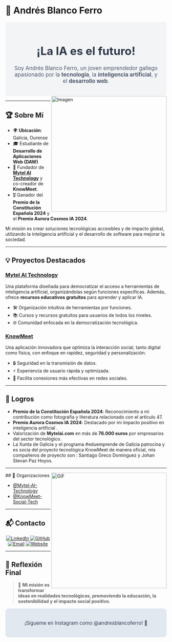 # 🌟 Andrés Blanco Ferro  

<div align="center" style="background-color:#f3f4f6; padding: 20px; border-radius: 10px;">
  <h1 style="font-size: 2.5em; color: #2d3748;">¡La IA es el futuro!</h1>
  <p style="font-size: 1.2em; color: #4a5568;">Soy Andrés Blanco Ferro, un joven emprendedor gallego apasionado por la <strong>tecnología</strong>, la <strong>inteligencia artificial</strong>, y el <strong>desarrollo web</strong>.</p>
</div>  
<img align="right" alt="Imagen" src="https://blogger.googleusercontent.com/img/b/R29vZ2xl/AVvXsEiMonjd1Ga5nnrUMPUXI9Q3VgwZwjk6FR7QxYvHQq3TQKAUWpovn7Q7P-mKsfhzj_NQbVicWIEmytkGZVmtOH7ZtdXiR5gDS5ynZZDCDdHLeK4eNMLyd_Qv5G_FADHT2v7z-PRWAtW-Ig-zd2HnlTbl6cNYj_BaAIQAChX2mNpthUJwx085GkxWvFWmpgiE/s4000/IMG_20250108_002947_692%20(1).webp" width="360px"/>

---

## 🏆 Sobre Mí  

- 🌍 **Ubicación**: Galicia, Ourense  
- 🎓 Estudiante de **Desarrollo de Aplicaciones Web (DAW)**  
- 🚀 Fundador de **[Mytel AI Technology](https://mytelai.com)** y co-creador de **KnowMeet**.  
- 🎖️ Ganador del **Premio de la Constitución Española 2024** y el **Premio Aurora Cosmos IA 2024**.  

Mi misión es crear soluciones tecnológicas accesibles y de impacto global, utilizando la inteligencia artificial y el desarrollo de software para mejorar la sociedad.

---

## 💡 Proyectos Destacados  

### [Mytel AI Technology](https://mytelai.com)  
Una plataforma diseñada para democratizar el acceso a herramientas de inteligencia artificial, organizándolas según funciones específicas. Además, ofrece **recursos educativos gratuitos** para aprender y aplicar IA.  

- 🛠️ Organización intuitiva de herramientas por funciones.  
- 📚 Cursos y recursos gratuitos para usuarios de todos los niveles.  
- 🌐 Comunidad enfocada en la democratización tecnológica.  

### [KnowMeet](https://github.com/KnowMeet-Social-Tech)  
Una aplicación innovadora que optimiza la interacción social, tanto digital como física, con enfoque en rapidez, seguridad y personalización.  

- 🔒 Seguridad en la transmisión de datos.  
- ⚡ Experiencia de usuario rápida y optimizada.  
- 🤝 Facilita conexiones más efectivas en redes sociales.  

---


## 🌟 Logros  

- **Premio de la Constitución Española 2024**: Reconocimiento a mi contribución como fotografía y literatura relacionado con el artículo 47.  
- **Premio Aurora Cosmos IA 2024**: Destacado por mi impacto positivo en inteligencia artificial .  
- Valorización de **Mytelai.com** en más de **76.000 euros** por empresarios del sector tecnológico.  
- La Xunta de Galicia y el programa #eduemprende de Galicia patrocina y es socia del proyecto tecnológica KnowMeet de manera oficial, mis compañeros de proyecto son : Santiago Greco Dominguez y Johan Stevan Paz Hoyos.
---
<img align="right" alt="GIF" src="https://raw.githubusercontent.com/rahul-jha98/rahul-jha98/main/techstack.gif" width="360px"/>
## 🏢 Organizaciones  

- [@Mytel-AI-Technology](https://github.com/Mytel-AI-Technology)  
- [@KnowMeet-Social-Tech](https://github.com/KnowMeet-Social-Tech)  

---

## 📬 Contacto  

<div align="center">  
  <a href="https://linkedin.com/in/andresblancoferro"><img src="https://img.shields.io/badge/LinkedIn-0077B5?style=for-the-badge&logo=linkedin&logoColor=white" alt="LinkedIn"></a>  
  <a href="https://github.com/andresblancoferro"><img src="https://img.shields.io/badge/GitHub-333?style=for-the-badge&logo=github&logoColor=white" alt="GitHub"></a>  
  <a href="mailto:andres.blanco.ferro@example.com"><img src="https://img.shields.io/badge/Email-D14836?style=for-the-badge&logo=gmail&logoColor=white" alt="Email"></a>  
  <a href="https://mytelai.com"><img src="https://img.shields.io/badge/Website-0a66c2?style=for-the-badge&logo=internet-explorer&logoColor=white" alt="Website"></a>  
</div>  

---

## 🔗 Reflexión Final  

> 🌟 **Mi misión es transformar ideas en realidades tecnológicas, promoviendo la educación, la sostenibilidad y el impacto social positivo.**  

<div align="center" style="background-color:#e2e8f0; padding: 20px; border-radius: 10px;">
  <p style="font-size: 1.1em; color: #2d3748;">¡Sígueme en Instagram como @andresblancoferro! 🚀</p>
</div>

<!--
**TrabajoCodigooficial1/TrabajoCodigooficial1** is a ✨ _special_ ✨ repository because its `README.md` (this file) appears on your GitHub profile.

